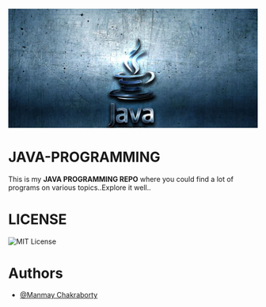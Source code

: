 <!-- ![Logo](java.jpg) -->
<kbd>![Image](java.JPG)</kbd>

    
# JAVA-PROGRAMMING
This is my **JAVA PROGRAMMING REPO** where you could find a lot of programs on various topics..Explore it well..

# LICENSE

![MIT License](https://img.shields.io/apm/l/atomic-design-ui.svg?)

# Authors

- [@Manmay Chakraborty](https://www.github.com/manmay2)
